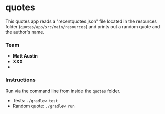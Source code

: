 # quotes

This quotes app reads a "recentquotes.json" file located in the resources folder (`quotes/app/src/main/resources`) and prints out a random quote and the author's name.

### Team

- **Matt Austin**
- **XXX**
- 
### Instructions

Run via the command line from inside the `quotes` folder.
- Tests: `./gradlew test`
- Random quote: `./gradlew run`
